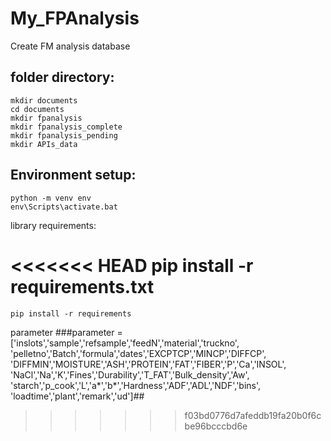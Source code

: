 # My_FPAnalysis
Create FM analysis database

## folder directory:

    mkdir documents
    cd documents
    mkdir fpanalysis
    mkdir fpanalysis_complete
    mkdir fpanalysis_pending
    mkdir APIs_data

## Environment setup:

    python -m venv env
    env\Scripts\activate.bat

library requirements:

<<<<<<< HEAD
    pip install -r requirements.txt
=======
    pip install -r requirements

parameter
###parameter = ['inslots','sample','refsample','feedN','material','truckno',\
            'pelletno','Batch','formula','dates','EXCPTCP','MINCP','DIFFCP',\
            'DIFFMIN','MOISTURE','ASH','PROTEIN','FAT','FIBER','P','Ca','INSOL',\
            'NaCl','Na','K','Fines','Durability','T_FAT','Bulk_density','Aw',\
            'starch','p_cook','L','a*','b*','Hardness','ADF','ADL','NDF','bins',\
            'loadtime','plant','remark','ud']##
>>>>>>> f03bd0776d7afeddb19fa20b0f6cbe96bcccbd6e
